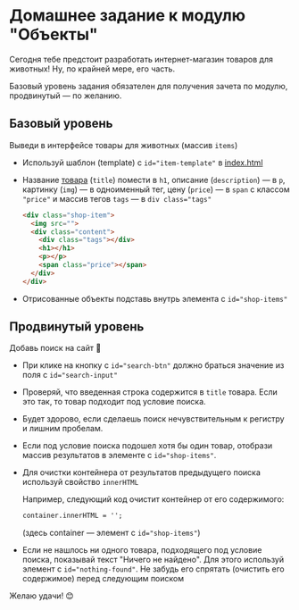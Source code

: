 # Домашнее задание к модулю "Объекты"
Сегодня тебе предстоит разработать интернет-магазин товаров для животных! Ну, по крайней мере, его часть.

Базовый уровень задания обязателен для получения зачета по модулю, продвинутый — по желанию.

## Базовый уровень
Выведи в интерфейсе товары для животных (массив `items`)
- Используй шаблон (template) с `id="item-template"` в [index.html](https://github.com/CodegirlSchool/pets-shop/blob/main/index.html#L43)

- Название [товара](https://github.com/CodegirlSchool/pets-shop/blob/main/script.js#L2) (`title`) помести в `h1`,
описание (`description`) — в `p`, картинку (`img`) — в одноименный тег, цену (`price`) — в `span` с классом `"price"` и массив тегов `tags` — в `div class="tags"`
  ```html
  <div class="shop-item">
    <img src="">
    <div class="content">
      <div class="tags"></div>
      <h1></h1>
      <p></p>
      <span class="price"></span>
    </div>
  </div>
  ```
- Отрисованные объекты подставь внутрь элемента с `id="shop-items"`



## Продвинутый уровень
Добавь поиск на сайт 🔎 

- При клике на кнопку c `id="search-btn"` должно браться значение из поля с `id="search-input"`

- Проверяй, что введенная строка содержится в `title` товара. Если это так, то товар подходит под условие поиска.

- Будет здорово, если сделаешь поиск нечувствительным к регистру и лишним пробелам.

- Если под условие поиска подошел хотя бы один товар, отобрази массив результатов в элементе с `id="shop-items"`. 

- Для очистки контейнера от результатов предыдущего поиска используй свойство `innerHTML`

  Например, следующий код очистит контейнер от его содержимого:
  ```html
  container.innerHTML = '';
  ```
  (здесь container — элемент с `id="shop-items"`)

- Если не нашлось ни одного товара, подходящего под условие поиска, показывай текст "Ничего не найдено". Для этого используй элемент с `id="nothing-found"`. Не забудь его спрятать (очистить его содержимое) перед следующим поиском


Желаю удачи! 😊
